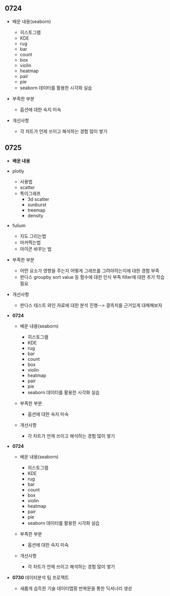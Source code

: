 ## **0724**
  - 배운 내용(seaborn)
    - 히스토그램
    - KDE
    - rug
    - bar
    - count
    - box
    - violin
    - heatmap
    - pair
    - pie
    - seaborn 데이터를 활용한 시각화 실습
       
  - 부족한 부분
    - 옵션에 대한 숙지 미숙
  - 개선사항
    - 각 차트가 언제 쓰이고 해석하는 경험 많이 쌓기


## **0725**
  - **배운 내용**
  - plotly
    - 사용법
    - scatter
    - 특이그래프
      - 3d scatter
      - sunburst
      - treemap
      - density
  - fulium
    - 지도 그리는법
    - 마커찍는법
    - 아이콘 바꾸는 법
      
  - 부족한 부분
    - 어떤 요소가 영향을 주는지 어떻게 그래프를 그려야하는지에 대한 경험 부족
    - 판다스
        groupby
        sort value 등 함수에 대한 인식 부족
        filter에 대한 추가 학습 필요
  - 개선사항
    - 판다스 테스트 와인 자료에 대한 분석 진행--> 결측치를 근거있게 대체해보자

- **0724**
  - 배운 내용(seaborn)
    - 히스토그램
    - KDE
    - rug
    - bar
    - count
    - box
    - violin
    - heatmap
    - pair
    - pie
    - seaborn 데이터를 활용한 시각화 실습
       
  - 부족한 부분
    - 옵션에 대한 숙지 미숙
  - 개선사항
    - 각 차트가 언제 쓰이고 해석하는 경험 많이 쌓기

- **0724**
  - 배운 내용(seaborn)
    - 히스토그램
    - KDE
    - rug
    - bar
    - count
    - box
    - violin
    - heatmap
    - pair
    - pie
    - seaborn 데이터를 활용한 시각화 실습
       
  - 부족한 부분
    - 옵션에 대한 숙지 미숙
  - 개선사항
    - 각 차트가 언제 쓰이고 해석하는 경험 많이 쌓기


- **0730**
  데이터분석 팀 프로젝트
  - 새롭게 습득한 기술
    데이터맵핑
    반복문을 통한 딕셔너리 생성